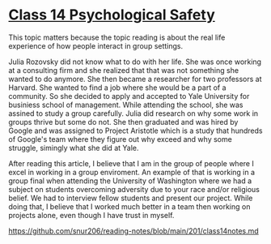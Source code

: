 # [Class 14 Psychological Safety](https://github.com/snur206/reading-notes/blob/main/201/class14notes.md)

This topic matters because the topic reading is about the real life experience of how people interact in group settings. 

Julia Rozovsky did not know what to do with her life. She was once working at a consulting firm and she realized that that was not something she wanted to do anymore. She then became a researcher for two professors at Harvard. She wanted to find a job where she would be a part of a community. So she decided to apply and accepted to Yale University for businiess school of management. While attending the school, she was assined to study a group carefully. Julia did research  on why some work in groups thrive but some do not. She then graduated and was hired by Google and was assigned to Project Aristotle which is a study that hundreds of Google's team where they figure out why exceed and why some struggle, simingly what she did at Yale. 

After reading this article, I believe that I am in the group of people where I excel in working in a group enviroment. An example of that is working in a group final when attending the University of Washington where we had a subject on students overcoming adversity due to your race and/or religious belief. We had to interview fellow students and present our project. While doing that, I believe that I worked much better in a team then working on projects alone, even though I have trust in myself.

https://github.com/snur206/reading-notes/blob/main/201/class14notes.md
